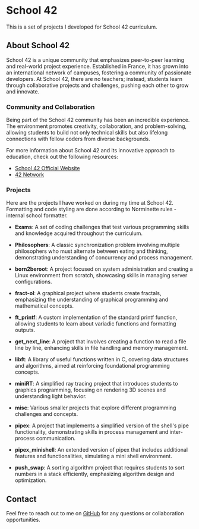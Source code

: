 # School 42

This is a set of projects I developed for School 42 curriculum. 

## About School 42

School 42 is a unique community that emphasizes peer-to-peer learning and real-world project experience. Established in France, it has grown into an international network of campuses, fostering a community of passionate developers. At School 42, there are no teachers; instead, students learn through collaborative projects and challenges, pushing each other to grow and innovate.

### Community and Collaboration

Being part of the School 42 community has been an incredible experience. The environment promotes creativity, collaboration, and problem-solving, allowing students to build not only technical skills but also lifelong connections with fellow coders from diverse backgrounds.

For more information about School 42 and its innovative approach to education, check out the following resources:

- [School 42 Official Website](https://www.42.fr/en/)
- [42 Network](https://www.42network.org/)

### Projects

Here are the projects I have worked on during my time at School 42.
Formatting and code styling are done according to Norminette rules - internal school formatter.

- **Exams**: A set of coding challenges that test various programming skills and knowledge acquired throughout the curriculum.

- **Philosophers**: A classic synchronization problem involving multiple philosophers who must alternate between eating and thinking, demonstrating understanding of concurrency and process management.

- **born2beroot**: A project focused on system administration and creating a Linux environment from scratch, showcasing skills in managing server configurations.

- **fract-ol**: A graphical project where students create fractals, emphasizing the understanding of graphical programming and mathematical concepts.

- **ft_printf**: A custom implementation of the standard printf function, allowing students to learn about variadic functions and formatting outputs.

- **get_next_line**: A project that involves creating a function to read a file line by line, enhancing skills in file handling and memory management.

- **libft**: A library of useful functions written in C, covering data structures and algorithms, aimed at reinforcing foundational programming concepts.

- **miniRT**: A simplified ray tracing project that introduces students to graphics programming, focusing on rendering 3D scenes and understanding light behavior.

- **misc**: Various smaller projects that explore different programming challenges and concepts.

- **pipex**: A project that implements a simplified version of the shell's pipe functionality, demonstrating skills in process management and inter-process communication.

- **pipex_minishell**: An extended version of pipex that includes additional features and functionalities, simulating a mini shell environment.

- **push_swap**: A sorting algorithm project that requires students to sort numbers in a stack efficiently, emphasizing algorithm design and optimization.


## Contact

Feel free to reach out to me on [GitHub](https://github.com/leanor) for any questions or collaboration opportunities.

